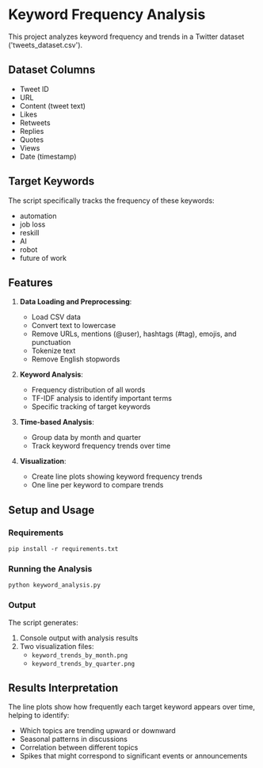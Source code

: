 # Keyword Frequency Analysis

This project analyzes keyword frequency and trends in a Twitter dataset ('tweets_dataset.csv').

## Dataset Columns

- Tweet ID
- URL
- Content (tweet text)
- Likes
- Retweets
- Replies
- Quotes
- Views
- Date (timestamp)

## Target Keywords

The script specifically tracks the frequency of these keywords:
- automation
- job loss
- reskill
- AI
- robot
- future of work

## Features

1. **Data Loading and Preprocessing**:
   - Load CSV data
   - Convert text to lowercase
   - Remove URLs, mentions (@user), hashtags (#tag), emojis, and punctuation
   - Tokenize text
   - Remove English stopwords

2. **Keyword Analysis**:
   - Frequency distribution of all words
   - TF-IDF analysis to identify important terms
   - Specific tracking of target keywords

3. **Time-based Analysis**:
   - Group data by month and quarter
   - Track keyword frequency trends over time

4. **Visualization**:
   - Create line plots showing keyword frequency trends
   - One line per keyword to compare trends

## Setup and Usage

### Requirements

```
pip install -r requirements.txt
```

### Running the Analysis

```
python keyword_analysis.py
```

### Output

The script generates:
1. Console output with analysis results
2. Two visualization files:
   - `keyword_trends_by_month.png`
   - `keyword_trends_by_quarter.png`

## Results Interpretation

The line plots show how frequently each target keyword appears over time, helping to identify:

- Which topics are trending upward or downward
- Seasonal patterns in discussions
- Correlation between different topics
- Spikes that might correspond to significant events or announcements
